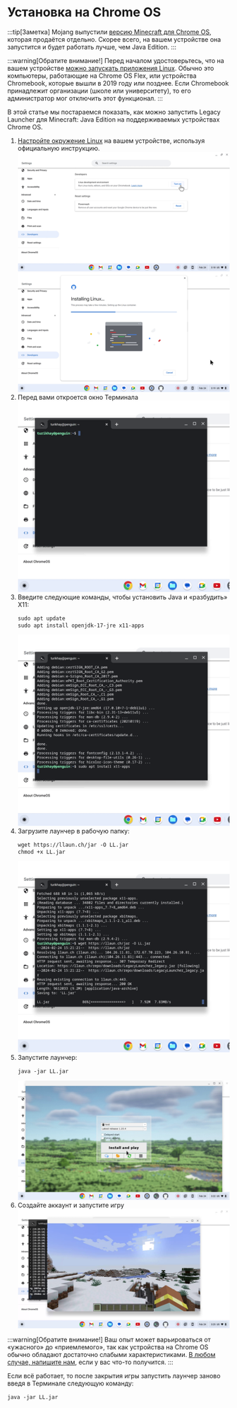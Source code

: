 # Установка на Chrome OS

:::tip[Заметка]
Mojang выпустили [версию Minecraft для Chrome OS](https://play.google.com/store/apps/details?id=com.mojang.minecraftpe), которая продаётся отдельно.
Скорее всего, на вашем устройстве она запустится и будет работать лучше, чем Java Edition.
:::

:::warning[Обратите внимание!]
Перед началом удостоверьтесь, что на вашем устройстве [можно запускать
приложения Linux](https://sites.google.com/a/chromium.org/dev/chromium-os/chrome-os-systems-supporting-linux).
Обычно это компьютеры, работающие на Chrome OS Flex, или устройства Chromebook, которые вышли в 2019 году или позднее.
Если Chromebook принадлежит организации (школе или университету), то его администратор мог отключить этот функционал.
:::

В этой статье мы постараемся показать, как можно запустить Legacy Launcher для Minecraft: Java Edition на поддерживаемых устройствах Chrome OS.

1. [Настройте окружение Linux](https://support.google.com/chromebook/answer/9145439) на вашем устройстве, используя официальную инструкцию. ![Меню разработчика в Chrome OS](img/chromeos_1.png) ![Установка Linux в Chrome OS](img/chromeos_2.png)
2. Перед вами откроется окно Терминала ![Окно Терминала](img/chromeos_3.png)
3. Введите следующие команды, чтобы установить Java и «разбудить» X11:
   ```shell
   sudo apt update
   sudo apt install openjdk-17-jre x11-apps
   ```
   ![Окно Терминала](img/chromeos_4.png)
4. Загрузите лаунчер в рабочую папку:
   ```shell
   wget https://llaun.ch/jar -O LL.jar
   chmod +x LL.jar
   ```
   ![Окно Терминала](img/chromeos_5.png)
5. Запустите лаунчер:
   ```shell
   java -jar LL.jar
   ```
   ![Окно лаунчера](img/chromeos_6.png)
6. Создайте аккаунт и запустите игру
   ![Окно лаунчера](img/chromeos_7.png)

:::warning[Обратите внимание!]
Ваш опыт может варьироваться от «ужасного» до «приемлемого», так как устройства на Chrome OS обычно обладают достаточно слабыми характеристиками.
[В любом случае, напишите нам](https://llaun.ch/discord), если у вас что-то получится.
:::

Если всё работает, то после закрытия игры запустить лаунчер заново введя в Терминале следующую команду:
```shell
java -jar LL.jar
```
